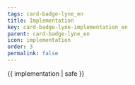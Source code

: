 ```yaml
---
tags: card-badge-lyne_en
title: Implementation
key: card-badge-lyne-implementation_en
parent: card-badge-lyne_en
icon: implementation
order: 3
permalink: false  
---
```

 {{ implementation | safe }}


